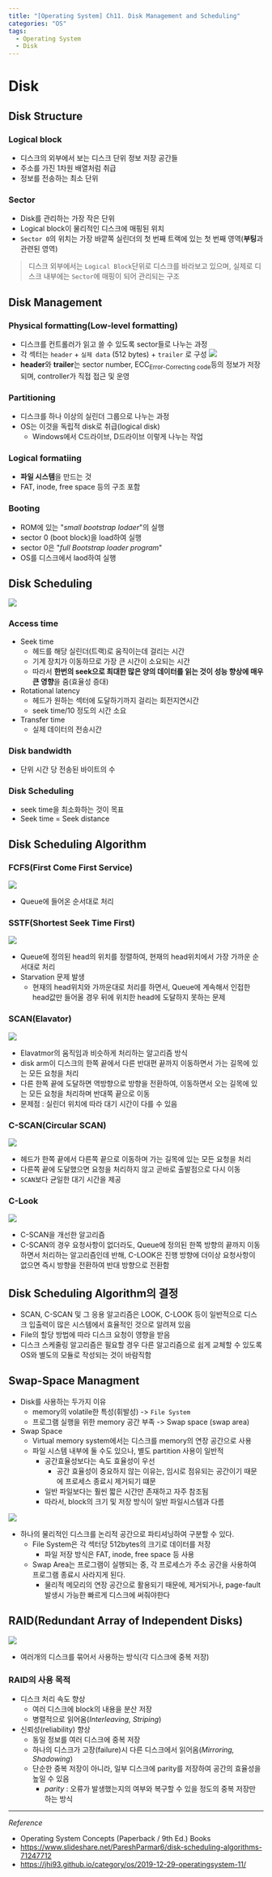```yaml
---
title: "[Operating System] Ch11. Disk Management and Scheduling"
categories: "OS"
tags:
  - Operating System
  - Disk
---
```

# Disk
## Disk Structure
### Logical block
- 디스크의 외부에서 보는 디스크 단위 정보 저장 공간들
- 주소를 가진 1차원 배열처럼 취급
- 정보를 전송하는 최소 단위

### Sector
- Disk를 관리하는 가장 작은 단위
- Logical block이 물리적인 디스크에 매핑된 위치
- `Sector 0`의 위치는 가장 바깥쪽 실린더의 첫 번째 트랙에 있는 첫 번째 영역(**부팅**과 관련된 영역)

> 디스크 외부에서는 `Logical Block`단위로 디스크를 바라보고 있으며, 실제로 디스크 내부에는 `Sector`에 매핑이 되어 관리되는 구조

## Disk Management
### Physical formatting(Low-level formatting)
- 디스크를 컨트롤러가 읽고 쓸 수 있도록 sector들로 나누는 과정
- 각 섹터는 `header` + `실제 data` (512 bytes) + `trailer` 로 구성
  ![](/assets/images/study/dev/2021/os/ch11_disk-sector.jpeg)
- **header**와 **trailer**는 sector number, ECC<sub>Error-Correcting code</sub>등의 정보가 저장되며, controller가 직접 접근 및 운영

### Partitioning
- 디스크를 하나 이상의 실린더 그룹으로 나누는 과정
- OS는 이것을 독립적 disk로 취급(logical disk)
  - Windows에서 C드라이브, D드라이브 이렇게 나누는 작업

### Logical formatiing
- **파일 시스템**을 만드는 것
- FAT, inode, free space 등의 구조 포함

### Booting
- ROM에 있는 "*small bootstrap lodaer*"의 실행
- sector 0 (boot block)을 load하여 실행
- sector 0은 "*full Bootstrap loader program*"
- OS를 디스크에서 laod하여 실행

## Disk Scheduling
![](/assets/images/study/dev/2021/os/ch11_disk.png)
### Access time
- Seek time
  - 헤드를 해당 실린더(트랙)로 움직이는데 걸리는 시간
  - 기계 장치가 이동하므로 가장 큰 시간이 소요되는 시간
  - 따라서 **한번의 seek으로 최대한 많은 양의 데이터를 읽는 것이 성능 향상에 매우 큰 영향**을 줌(효율성 증대)
- Rotational latency
  - 헤드가 원하는 섹터에 도달하기까지 걸리는 회전지연시간
  - seek time/10 정도의 시간 소요
- Transfer time
  - 실제 데이터의 전송시간
### Disk bandwidth
- 단위 시간 당 전송된 바이트의 수
### Disk Scheduling
- seek time을 최소화하는 것이 목표
- Seek time = Seek distance

## Disk Scheduling Algorithm
### FCFS(First Come First Service)
![](assets/images/study/dev/2021/os/ch11_disk-scheduling-algorithms-fcfs.png)
- Queue에 들어온 순서대로 처리

### SSTF(Shortest Seek Time First)
![](assets/images/study/dev/2021/os/ch11_disk-scheduling-algorithms-sstf.png)
- Queue에 정의된 head의 위치를 정렬하여, 현재의 head위치에서 가장 가까운 순서대로 처리
- Starvation 문제 발생
  - 현재의 head위치와 가까운대로 처리를 하면서, Queue에 계속해서 인접한 head값만 들어올 경우 뒤에 위치한 head에 도달하지 못하는 문제

### SCAN(Elavator)
![](assets/images/study/dev/2021/os/ch11_disk-scheduling-algorithms-scan.png)
- Elavatmor의 움직임과 비슷하게 처리하는 알고리즘 방식
- disk arm이 디스크의 한쪽 끝에서 다른 반대편 끝까지 이동하면서 가는 길목에 있는 모든 요청을 처리
- 다른 한쪽 끝에 도달하면 역방향으로 방향을 전환하여, 이동하면서 오는 길목에 있는 모든 요청을 처리하며 반대쪽 끝으로 이동
- 문제점 : 실린더 위치에 따라 대기 시간이 다를 수 있음

### C-SCAN(Circular SCAN)
![](assets/images/study/dev/2021/os/ch11_disk-scheduling-algorithms-c-scan.png)
- 헤드가 한쪽 끝에서 다른쪽 끝으로 이동하며 가는 길목에 있는 모든 요청을 처리
- 다른쪽 끝에 도달했으면 요청을 처리하지 않고 곧바로 출발점으로 다시 이동
- `SCAN`보다 균일한 대기 시간을 제공

### C-Look
![](assets/images/study/dev/2021/os/ch11_disk-scheduling-algorithms-c-look.png)
- C-SCAN을 개선한 알고리즘
- C-SCAN의 경우 요청사항이 없더라도, Queue에 정의된 한쪽 방향의 끝까지 이동하면서 처리하는 알고리즘인데 반해, 
C-LOOK은 진행 방향에 더이상 요청사항이 없으면 즉시 방향을 전환하여 반대 방향으로 전환함

## Disk Scheduling Algorithm의 결정
- SCAN, C-SCAN 및 그 응용 알고리즘은 LOOK, C-LOOK 등이 일반적으로 디스크 입출력이 많은 시스템에서 효율적인 것으로 알려져 있음
- File의 할당 방법에 따라 디스크 요청이 영향을 받음
- 디스크 스케줄링 알고리즘은 필요할 경우 다른 알고리즘으로 쉽게 교체할 수 있도록 OS와 별도의 모듈로 작성되는 것이 바람직함

## Swap-Space Managment
- Disk를 사용하는 두가지 이유
  - memory의 volatile한 특성(휘발성) -> `File System`
  - 프로그램 실행을 위한 memory 공간 부족 -> Swap space (swap area)
- Swap Space
  - Virtual memory system에서는 디스크를 memory의 연장 공간으로 사용
  - 파일 시스템 내부에 둘 수도 있으나, 별도 partition 사용이 일반적
    - 공간효율성보다는 속도 효율성이 우선
      - 공간 효율성이 중요하지 않는 이유는, 임시로 점유되는 공간이기 때문에 프로세스 종료시 제거되기 떄문
    - 일반 파일보다는 훨씬 짧은 시간만 존재하고 자주 참조됨
    - 따라서, block의 크기 및 저장 방식이 일반 파일시스템과 다름

![](/assets/images/study/dev/2021/os/ch11_swap-space-management.png)
- 하나의 물리적인 디스크를 논리적 공간으로 파티셔닝하여 구분할 수 있다.
  - File System은 각 섹터당 512bytes의 크기로 데이터를 저장
    - 파일 저장 방식은 FAT, inode, free space 등 사용
  - Swap Area는 프로그램이 실행되는 중, 각 프로세스가 주소 공간을 사용하여 프로그램 종료시 사라지게 된다.
    - 물리적 메모리의 연장 공간으로 활용되기 때문에, 제거되거나, page-fault 발생시 가능한 빠르게 디스크에 써줘야한다 

## RAID(Redundant Array of Independent Disks)
![](/assets/images/study/dev/2021/os/ch11_raid.png)
- 여러개의 디스크를 묶어서 사용하는 방식(각 디스크에 중복 저장)

### RAID의 사용 목적
- 디스크 처리 속도 향상
  - 여러 디스크에 block의 내용을 분산 저장
  - 병렬적으로 읽어옴(*Interleaving, Striping*)
- 신뢰성(reliability) 향상
  - 동일 정보를 여러 디스크에 중복 저장
  - 하나의 디스크가 고장(failure)시 다른 디스크에서 읽어옴(*Mirroring, Shadowing*)
  - 단순한 중복 저장이 아니라, 일부 디스크에 parity를 저장하여 공간의 효율성을 높일 수 있음 
    - *parity* : 오류가 발생했는지의 여부와 복구할 수 있을 정도의 중복 저장만 하는 방식

---

*Reference*
- Operating System Concepts (Paperback / 9th Ed.) Books
- https://www.slideshare.net/PareshParmar6/disk-scheduling-algorithms-71247712
- https://jhi93.github.io/category/os/2019-12-29-operatingsystem-11/